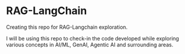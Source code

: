 # RAG-LangChain
Creating this repo for RAG-Langchain exploration.

I will be using this repo to check-in the code developed while exploring various concepts in AI/ML, GenAI, Agentic AI and surrounding areas.

